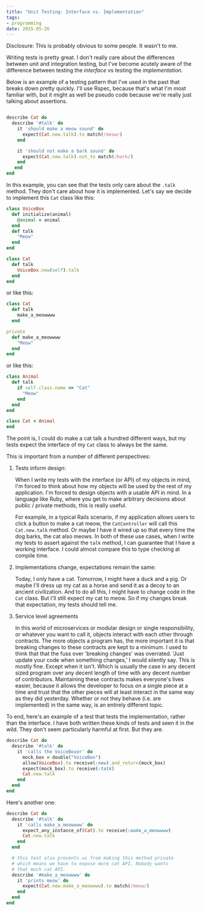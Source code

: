 ```yaml
---
title: "Unit Testing: Interface vs. Implementation"
tags:
- programming
date: 2015-05-26
---
```


Disclosure: This is probably obvious to some people. It wasn't to me.

Writing tests is pretty great. I don't really care about the differences
between unit and integration testing, but I've become acutely aware of the
difference between testing the _interface_ vs testing the _implementation_.

Below is an example of a testing pattern that I've used in the past
that breaks down pretty quickly. I'll use Rspec, because that's what I'm
most familiar with, but it might as well be pseudo code because we're
really just talking about assertions.

```ruby

describe Cat do
  describe '#talk' do
    it 'should make a meow sound' do
      expect(Cat.new.talk).to match(/meow/)
    end

    it 'should not make a bark sound' do
      expect(Cat.new.talk).not_to match(/bark/)
    end
   end
end
```

In this example, you can see that the tests only care about the `.talk` method.
They don't care about how it is implemented. Let's say we decide to implement
this `Cat` class like this:

```ruby
class VoiceBox
  def initialize(animal)
    @animal = animal
  end
  def talk
    "Meow"
  end
end

class Cat
  def talk
    VoiceBox.new(self).talk
  end
end
```

or like this:

```ruby
class Cat
  def talk
    make_a_meowwww
  end

private
  def make_a_meowwww
    "Meow"
  end
end
```

or like this:

```ruby
class Animal
  def talk
    if self.class.name == "Cat"
      "Meow"
    end
  end
end

class Cat < Animal
end
```

The point is, I could do make a cat talk a hundred different ways, but my tests
expect the interface of my `Cat` class to always be the same.

This is important from a number of different perspectives:

1. Tests inform design:

    When I write my tests with the interface (or API) of my objects in mind,
    I'm forced to think about how my objects will be used by the rest of my application.
    I'm forced to design objects with a usable API in mind. In a language like
    Ruby, where you get to make arbitrary decisions about public / private methods,
    this is really useful.

    For example, in a typical Rails scenario, if my application allows users to click
    a button to make a cat meow, the `CatController` will call this `Cat.new.talk` method.
    Or maybe I have it wired up so that every time the dog barks, the cat also meows.
    In both of these use cases, when I write my tests to assert against the `talk` method,
    I can guarantee that I have a working interface. I could almost compare this to
    type checking at compile time.

1. Implementations change, expectations remain the same:

    Today, I only have a cat. Tomorrow, I might have a duck and a pig. Or maybe
    I'll dress up my cat as a horse and send it as a decoy to an ancient civilization.
    And to do all this, I might have to change code in the `Cat` class.
    But I'll still expect my cat to meow. So if my changes break that expectation,
    my tests should tell me.

1. Service level agreements

    In this world of microservices or modular design or single responsibility,
    or whatever you want to call it, objects interact with each other through
    contracts. The more objects a program has, the more important it is that breaking
    changes to these contracts are kept to a minimum. I used to think that that the fuss
    over 'breaking changes' was overrated. 'Just update your code when something changes,'
    I would silently say. This is mostly fine. Except when it isn't. Which is usually the
    case in any decent sized program over any decent length of time with any decent number of
    contributors. Maintaining these contracts makes everyone's lives easier, because it
    allows the developer to focus on a single piece at a time and trust that the other
    pieces will at least interact in the same way as they did yesterday. Whether or
    not they behave (i.e. are implemented) in the same way, is an entirely different
    topic.

To end, here's an example of a test that tests the implementation, rather than
the interface. I have both written these kinds of tests and seen it in the wild.
They don't seem particularly harmful at first. But they are.

```ruby
describe Cat do
  describe '#talk' do
    it 'calls the VoiceBoxer' do
      mock_box = double("VoiceBox")
      allow(VoiceBox).to receive(:new).and_return(mock_box)
      expect(mock_box).to receive(:talk)
      Cat.new.talk
    end
  end
end
```

Here's another one:

```ruby
describe Cat do
  describe '#talk' do
    it 'calls make_a_meowwww' do
      expect_any_instance_of(Cat).to receive(:make_a_meowwww)
      Cat.new.talk
    end
  end

  # this test also prevents us from making this method private
  # which means we have to expose more cat API. Nobody wants
  # that much cat API.
  describe '#make_a_meowwww' do
    it 'prints meow' do
      expect(Cat.new.make_a_meowwww).to match(/meow/)
    end
  end
end
```
